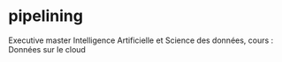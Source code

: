 # pipelining
Executive master Intelligence Artificielle et Science des données, cours : Données sur le cloud
